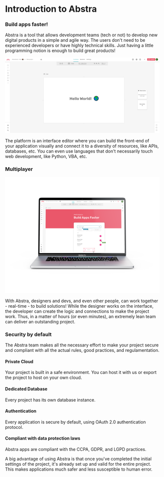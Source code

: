 # Introduction to Abstra

### Build apps faster!

Abstra is a tool that allows development teams \(tech or not\) to develop new digital products in a simple and agile way. The users don't need to be experienced developers or have highly technical skills. Just having a little programming notion is enough to build great products!

![](.gitbook/assets/intro1.png)

The platform is an interface editor where you can build the front-end of your application visually and connect it to a diversity of resources, like APIs, databases, etc. You can even use languages that don't necessarily touch web development, like Python, VBA, etc.

### Multiplayer

![](.gitbook/assets/ciet.png)

With Abstra, designers and devs, and even other people, can work together - real-time - to build solutions! While the designer works on the interface, the developer can create the logic and connections to make the project work. Thus, in a matter of hours \(or even minutes\), an extremely lean team can deliver an outstanding project.

### Security by default

The Abstra team makes all the necessary effort to make your project secure and compliant with all the actual rules, good practices, and regulamentation.

#### Private Cloud

Your project is built in a safe environment. You can host it with us or export the project to host on your own cloud.

#### Dedicated Database

Every project has its own database instance.

#### Authentication

Every application is secure by default, using OAuth 2.0 authentication protocol.

#### Compliant with data protection laws

Abstra apps are compliant with the CCPA, GDPR, and LGPD practices.

 A big advantage of using Abstra is that once you've completed the initial settings of the project, it's already set up and valid for the entire project. This makes applications much safer and less susceptible to human error.

